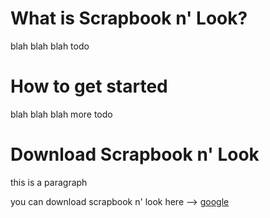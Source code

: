 # What is Scrapbook n' Look?

blah blah blah todo

# How to get started

blah blah blah more todo

# Download Scrapbook n' Look
this is a paragraph

you can download scrapbook n' look here --> [google](https://www.google.com)

